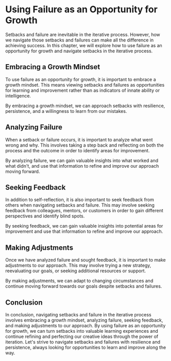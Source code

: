 Using Failure as an Opportunity for Growth
======================================================================================

Setbacks and failure are inevitable in the iterative process. However, how we navigate those setbacks and failures can make all the difference in achieving success. In this chapter, we will explore how to use failure as an opportunity for growth and navigate setbacks in the iterative process.

Embracing a Growth Mindset
--------------------------

To use failure as an opportunity for growth, it is important to embrace a growth mindset. This means viewing setbacks and failures as opportunities for learning and improvement rather than as indicators of innate ability or intelligence.

By embracing a growth mindset, we can approach setbacks with resilience, persistence, and a willingness to learn from our mistakes.

Analyzing Failure
-----------------

When a setback or failure occurs, it is important to analyze what went wrong and why. This involves taking a step back and reflecting on both the process and the outcome in order to identify areas for improvement.

By analyzing failure, we can gain valuable insights into what worked and what didn't, and use that information to refine and improve our approach moving forward.

Seeking Feedback
----------------

In addition to self-reflection, it is also important to seek feedback from others when navigating setbacks and failure. This may involve seeking feedback from colleagues, mentors, or customers in order to gain different perspectives and identify blind spots.

By seeking feedback, we can gain valuable insights into potential areas for improvement and use that information to refine and improve our approach.

Making Adjustments
------------------

Once we have analyzed failure and sought feedback, it is important to make adjustments to our approach. This may involve trying a new strategy, reevaluating our goals, or seeking additional resources or support.

By making adjustments, we can adapt to changing circumstances and continue moving forward towards our goals despite setbacks and failures.

Conclusion
----------

In conclusion, navigating setbacks and failure in the iterative process involves embracing a growth mindset, analyzing failure, seeking feedback, and making adjustments to our approach. By using failure as an opportunity for growth, we can turn setbacks into valuable learning experiences and continue refining and perfecting our creative ideas through the power of iteration. Let's strive to navigate setbacks and failures with resilience and persistence, always looking for opportunities to learn and improve along the way.
